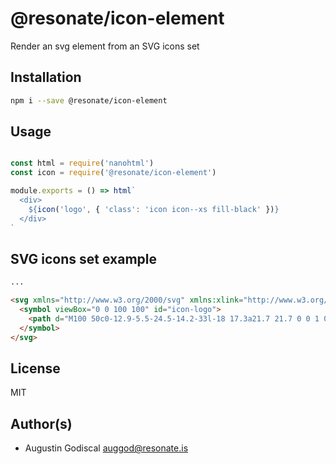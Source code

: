 # @resonate/icon-element

Render an svg element from an SVG icons set

## Installation

```sh
npm i --save @resonate/icon-element
```

## Usage

```javascript

const html = require('nanohtml')
const icon = require('@resonate/icon-element')

module.exports = () => html`
  <div>
    ${icon('logo', { 'class': 'icon icon--xs fill-black' })} 
  </div>
`

```

## SVG icons set example

```html
...

<svg xmlns="http://www.w3.org/2000/svg" xmlns:xlink="http://www.w3.org/1999/xlink" style="display:none" width="100" height="100">
  <symbol viewBox="0 0 100 100" id="icon-logo">
    <path d="M100 50c0-12.9-5.5-24.5-14.2-33l-18 17.3a21.7 21.7 0 0 1 0 31.5l18 17.3a45.7 45.7 0 0 0 14.2-33zm-74.6 0c0-6 2.6-11.6 6.8-15.7L14.2 17a45.7 45.7 0 0 0 0 66.1l18-17.3c-4.2-4-6.8-9.6-6.8-15.7z"/>
  </symbol>
</svg>
```

## License

MIT

## Author(s)

- Augustin Godiscal <auggod@resonate.is>
